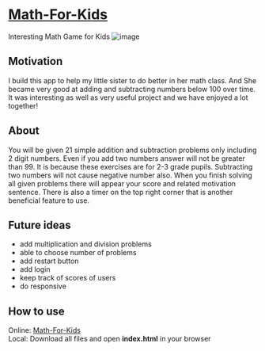 # [Math-For-Kids](https://muhammadolim.github.io/Math-For-Kids)
Interesting Math Game for Kids
![image](https://user-images.githubusercontent.com/58527269/178021702-8fa7011d-c5a8-4469-8c9f-262b30f60092.png)
## Motivation
I build this app to help my little sister to do better in her math class. And She became very good at adding and subtracting numbers below 100 over time. It was interesting as well as very useful project and we have enjoyed a lot together!
## About
You will be given 21 simple addition and subtraction problems only including 2 digit numbers. Even if you add two numbers answer will not be greater than 99. It is because these exercises are for 2-3 grade pupils. Subtracting two numbers will not cause negative number also.
When you finish solving all given problems there will appear your score and related motivation sentence.
There is also a timer on the top right corner that is another beneficial feature to use.
## Future ideas
- add multiplication and division problems
- able to choose number of problems
- add restart button
- add login
- keep track of scores of users
- do responsive
## How to use
Online: [Math-For-Kids](https://muhammadolim.github.io/Math-For-Kids) <br />
Local: Download all files and open **index.html** in your browser
